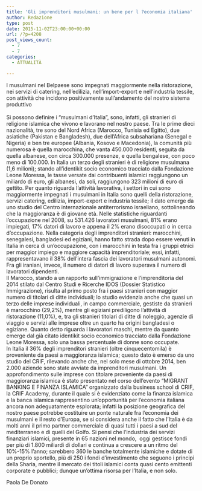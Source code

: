 ```yaml
---
title: 'Gli imprenditori musulmani: un bene per l ?economia italiana'
author: Redazione
type: post
date: 2015-11-02T23:00:00+00:00
url: /?p=4208
post_views_count:
  - 7
  - 7
categories:
  - ATTUALITÀ

---
```

I musulmani nel Belpaese sono impegnati maggiormente nella ristorazione, nei servizi di catering, nell&#8217;edilizia, nell&#8217;import-export e nell&#8217;industria tessile, con attivit&agrave; che incidono positivamente sull&#8217;andamento del nostro sistema produttivo  
&nbsp;  
Si possono definire i &ldquo;musulmani d&rsquo;Italia&rdquo;, sono, infatti, gli stranieri di religione islamica che vivono e lavorano nel nostro paese. Tra le prime dieci nazionalit&agrave;, tre sono del Nord Africa (Marocco, Tunisia ed Egitto), due asiatiche (Pakistan e Bangladesh), due dell&#8217;Africa subsahariana (Senegal e Nigeria) e ben tre europee (Albania, Kosovo e Macedonia), la comunit&agrave; pi&ugrave; numerosa &egrave; quella marocchina, che vanta 450.000 residenti, seguita da quella albanese, con circa 300.000 presenze, e quella bengalese, con poco meno di 100.000. In Italia un terzo degli stranieri &egrave; di religione musulmana (1,6 milioni); stando all&rsquo;identikit socio economico tracciato dalla Fondazione Leone Moressa, le tasse versate dai contribuenti islamici raggiungono un miliardo di euro, gli albanesi, da soli, raggiungono 323 milioni di euro di gettito. Per quanto riguarda l&rsquo;attivit&agrave; lavorativa, i settori in cui sono maggiormente impegnati i musulmani in Italia sono quelli della ristorazione, servizi catering, edilizia, import-export e industria tessile; il dato emerge da uno studio del Centro internazionale antiterrorismo israeliano, sottolineando che la maggioranza &egrave; di giovane et&agrave;. Nelle statistiche riguardanti l&rsquo;occupazione nel 2008, su 531.426 lavoratori musulmani, 81% erano impiegati, 17% datori di lavoro e appena il 2% erano disoccupati o in cerca d&rsquo;occupazione. Nella categoria degli imprenditori stranieri: marocchini, senegalesi, bangladesi ed egiziani, hanno fatto strada dopo essere venuti in Italia in cerca di un&rsquo;occupazione, con i marocchini in testa fra i gruppi etnici per maggior impiego e maggiore capacit&agrave; imprenditoriale; essi, infatti, rappresentavano il 38% dell&rsquo;intera fascia dei lavoratori musulmani autonomi. Fra gli iraniani, invece, il numero di datori di lavoro superava il numero di lavoratori dipendenti.  
Il Marocco, stando a un rapporto sull&rsquo;immigrazione e l&rsquo;imprenditoria del 2014 stilato dal Centro Studi e Ricerche IDOS (Dossier Statistico Immigrazione), risulta al primo posto fra i paesi stranieri con maggior numero di titolari di ditte individuali; lo studio evidenzia anche che quasi un terzo delle imprese individuali, in campo commerciale, gestiste da stranieri &egrave; marocchino (29,2%), mentre gli egiziani prediligono l&rsquo;attivit&agrave; di ristorazione (11,0%), e, tra gli stranieri titolari di ditte di noleggio, agenzie di viaggio e servizi alle imprese oltre un quarto ha origini bangladesi o egiziane. Quanto detto riguarda i lavoratori maschi, mentre da quanto emerge dal gi&agrave; citato identikit socio economico tracciato dalla Fondazione Leone Moressa, solo una bassa percentuale di donne sono occupate.&nbsp;&nbsp;  
In Italia il 36% degli imprenditori stranieri (oltre cinquecentomila) &egrave; proveniente da paesi a maggioranza islamica; questo dato &egrave; emerso da uno studio del CRIF, rilevando anche che, nel solo mese di ottobre 2014, ben 2.000 aziende sono state avviate da imprenditori musulmani. Un approfondimento sulle imprese con titolare proveniente da paesi di maggioranza islamica &egrave; stato presentato nel corso dell&rsquo;evento &ldquo;MIGRANT BANKING E FINANZA ISLAMICA&rdquo; organizzato dalla business school di CRIF, la CRIF Academy, durante il quale si &egrave; evidenziato come la finanza islamica e la banca islamica rappresentino un&rsquo;opportunit&agrave; per l&rsquo;economia italiana ancora non adeguatamente esplorata; infatti la posizione geografica del nostro paese potrebbe costituire un ponte naturale fra l&rsquo;economia dei musulmani e il resto d&rsquo;Europa, se si considera anche il fatto che l&rsquo;Italia &egrave; da molti anni il primo partner commerciale di quasi tutti i paesi a sud del mediterraneo e di quelli del Golfo. Si pensi che l&rsquo;industria dei servizi finanziari islamici, presente in 65 nazioni nel mondo,&nbsp; oggi gestisce fondi per pi&ugrave; di 1.800 miliardi di dollari e continua a crescere a un ritmo del 10%-15% l&rsquo;anno; sarebbero 360 le banche totalmente islamiche e dotate di un proprio sportello, pi&ugrave; di 250 i fondi d&rsquo;investimento che seguono i principi della Sharia, mentre il mercato dei titoli islamici conta quasi cento emittenti corporate e pubblici; dunque un&rsquo;ottima risorsa per l&rsquo;Italia, e non solo.&nbsp; 

Paola De Donato  
&nbsp;
